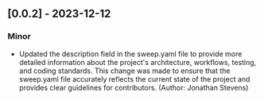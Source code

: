 ## [0.0.2] - 2023-12-12
### Minor
- Updated the description field in the sweep.yaml file to provide more detailed information about the project's architecture, workflows, testing, and coding standards. This change was made to ensure that the sweep.yaml file accurately reflects the current state of the project and provides clear guidelines for contributors. (Author: Jonathan Stevens)
